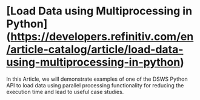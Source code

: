 # [Load Data using Multiprocessing in Python] (https://developers.refinitiv.com/en/article-catalog/article/load-data-using-multiprocessing-in-python)

In this Article, we will demonstrate examples of one of the DSWS Python API to load data using parallel processing functionality for reducing the execution time and lead to useful case studies.
